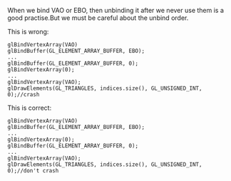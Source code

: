When we bind VAO or EBO, then unbinding it after we never use them is a good practise.But we must be careful about the unbind order.

This is wrong:  

    glBindVertexArray(VAO)  
    glBindBuffer(GL_ELEMENT_ARRAY_BUFFER, EBO);  
    ...  
    glBindBuffer(GL_ELEMENT_ARRAY_BUFFER, 0);  
    glBindVertexArray(0);  
    ...  
    glBindVertexArray(VAO);  
    glDrawElements(GL_TRIANGLES, indices.size(), GL_UNSIGNED_INT, 0);//crash  

This is correct:  

    glBindVertexArray(VAO)  
    glBindBuffer(GL_ELEMENT_ARRAY_BUFFER, EBO);  
    ...  
    glBindVertexArray(0);  
    glBindBuffer(GL_ELEMENT_ARRAY_BUFFER, 0);  
    ...  
    glBindVertexArray(VAO);  
    glDrawElements(GL_TRIANGLES, indices.size(), GL_UNSIGNED_INT, 0);//don't crash  
